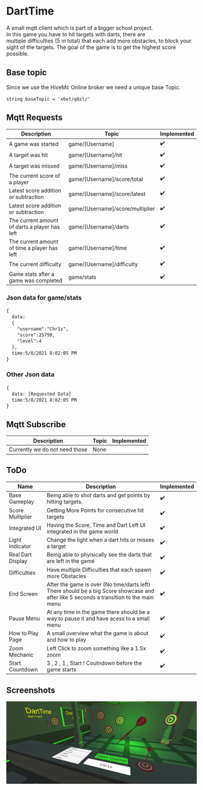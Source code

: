 # DartTime

A small mqtt client which is part of a bigger school project.  
In this game you have to hit targets with darts, there are    
multiple difficulties (5 in total) that each add more obstacles,
to block your sight of the targets. The goal of the game is to 
get the highest score possible.

## Base topic
Since we use the HiveMc Online broker we need a unique base Topic.  
```
string baseTopic = 'x6et/q8zl/'
```
## Mqtt Requests
Description | Topic | Implemented
--- | --- | ---
A game was started | game/[Username]|✔️
A target was hit | game/[Username]/hit|✔️
A target was missed | game/[Username]/miss|✔️
The current score of a player | game/[Username]/score/total|✔️
Latest score addition or subtraction | game/[Username]/score/latest|✔️
Latest score addition or subtraction | game/[Username]/score/multiplier|✔️
The current amount of darts a player has left |game/[Username]/darts|✔️
The current amount of time a player has left |game/[Username]/time|✔️
The current difficulty |game/[Username]/difficulty|✔️
Game stats after a game was completed | game/stats |✔️

### Json data for game/stats
```
{ 
  data: 
  {
    "username":"Chr1s",
    "score":25750,
    "level":4
  },
  time:5/8/2021 8:02:05 PM 
}
```

### Other Json data
```
{ 
  data: [Requested Data]
  time:5/8/2021 8:02:05 PM 
}
```
## Mqtt Subscribe

Description | Topic | Implemented
--- | --- | ---
Currently we do not need those | None|

## ToDo

Name | Description | Implemented
--- | --- | ---
Base Gameplay | Being able to shot darts and get points by hitting targets. | ✔️
Score Mulitplier | Getting More Points for consecutive hit targets | ✔️
Integrated UI | Having the Score, Time and Dart Left UI integrated in the game world | ✔️
Light Indicator | Change the light when a dart hits or misses a target | ✔️
Real Dart Display | Being able to phyisically see the darts that are left in the game | ✔️
Difficulties | Have multiple Difficulties that  each spawn more Obstacles | ✔️
End Screen | After the game is over (No time/darts left) There should be a big Score showcase and after like 5 seconds a transition to the main menu| ✔️
Pause Menu | At any time in the game there should be a way to pause it and have acess to a small menu |✔️
How to Play Page | A small overview what the game is about and how to play | ✔️
Zoom Mechanic | Left Click to zoom something like a 1.5x zoom | ✔️
Start Countdown| 3 , 2 , 1 , Start ! Coutndown before the game starts | ✔️

## Screenshots

![alt text](https://github.com/CodeChrisB/QuickDebugBackend/blob/main/Capture.PNG "MainMenu")

